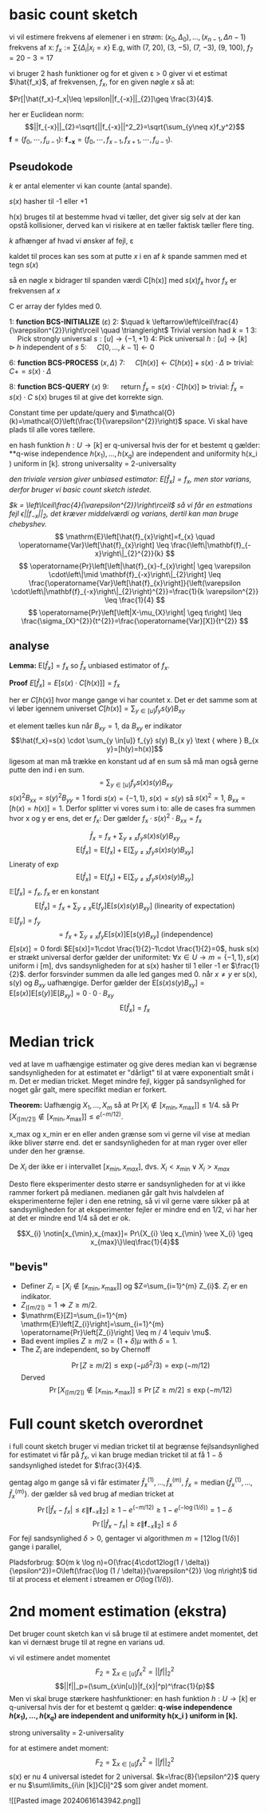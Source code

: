 # basic count sketch
vi vil estimere frekvens af elemener i en strøm: $(x_0 , \Delta_0 ), . . . , (x_{n−1} , \Delta{n−1} )$
frekvens af x: $f_x:=\sum\{\Delta_i|x_i=x\}$
E.g, with (7, 20), (3, −5), (7, −3), (9, 100), $f_{7}=20-3=17$ 

vi bruger 2 hash funktioner og for et given ε > 0 giver vi et estimat $\hat{f_x}$, af frekvensen, $f_x$, for en given nøgle $x$ så at:

$Pr[|\hat{f_x}-f_x|\leq \epsilon||f_{-x}||_{2}]\geq \frac{3}{4}$.

her er Euclidean norm:
$$||f_{-x}||_{2}=\sqrt{||f_{-x}||^2_2}=\sqrt{\sum_{y\neq x}f_y^2}$$
$\mathbf{f}=(f_0,\cdots,f_{u-1})$:   $\mathbf{f_{-x}}=(f_0,\cdots,f_{x-1},f_{x+1},\cdots,f_{u-1})$.
## Pseudokode
$k$ er antal elementer vi kan counte  (antal spande).

$s(x)$  hasher til -1 eller +1

h(x) bruges til at bestemme hvad vi tæller, det giver sig selv at der kan opstå kollisioner, derved kan vi risikere at en tæller faktisk tæller flere ting. 

$k$ afhænger af hvad vi ønsker af fejl, ε

kaldet til proces kan ses som at putte $x$ i en af $k$ spande sammen med et tegn $s(x)$

så en nøgle x bidrager til spanden værdi C[h(x)] med $s(x)f_x$
hvor $f_x$ er frekvensen af $x$

C er array der fyldes med 0.

1: **function BCS-INITIALIZE** $(\varepsilon)$
2: $\quad k \leftarrow\left\lceil\frac{4}{\varepsilon^{2}}\right\rceil \quad \triangleright$ Trivial version had $k=1$
3: $\quad$Pick strongly universal $s:[u] \rightarrow\{-1,+1\}$
4:     Pick universal $h:[u] \rightarrow[k] \quad \triangleright h$ independent of $s$
5: $\quad C[0, \ldots, k-1] \leftarrow 0$

6: **function BCS-PROCESS** $(x, \Delta)$
7: $\quad C[h(x)] \leftarrow C[h(x)]+s(x) \cdot \Delta$    $\triangleright$ trivial: $C+=s(x) \cdot \Delta$ 

8: **function BCS-QUERY** $(x)$
9: $\quad$ return $\hat{f}_{x}=s(x) \cdot C[h(x)]$    $\triangleright$ trivial: $\hat{f}_{x}=s(x) \cdot C$ 
s(x) bruges til at give det korrekte sign. 

Constant time per update/query and $\mathcal{O}(k)=\mathcal{O}\left(\frac{1}{\varepsilon^{2}}\right)$ space. Vi skal have plads til alle vores tællere. 

en hash funktion $h : U \rightarrow [k]$ er q-universal hvis der for et bestemt q gælder: **q-wise independence $h(x_1 ), . . . , h(x_q)$ are independent and uniformity h(x_i ) uniform in [k]. strong universality = 2-universality

*den triviale version giver  unbiased estimator: $\mathrm{E}\left[\hat{f}_{x}\right]=f_{x}$, men stor varians, derfor bruger vi basic count sketch istedet.* 

*$k = \left\lceil\frac{4}{\varepsilon^{2}}\right\rceil$ så vi får en estmations fejl $\epsilon||f_{-x}||_{2}$, det kræver middelværdi og varians, dertil kan man bruge chebyshev.*
$$
\mathrm{E}\left[\hat{f}_{x}\right]=f_{x} \quad \operatorname{Var}\left[\hat{f}_{x}\right] \leq \frac{\left\|\mathbf{f}_{-x}\right\|_{2}^{2}}{k}
$$
$$
\operatorname{Pr}\left[\left|\hat{f}_{x}-f_{x}\right| \geq \varepsilon \cdot\left\|\mid \mathbf{f}_{-x}\right\|_{2}\right] \leq \frac{\operatorname{Var}\left[\hat{f}_{x}\right]}{\left(\varepsilon \cdot\left\|\mathbf{f}_{-x}\right\|_{2}\right)^{2}}=\frac{1}{k \varepsilon^{2}} \leq \frac{1}{4}
$$
$$
\operatorname{Pr}\left[\left|X-\mu_{X}\right| \geq t\right] \leq \frac{\sigma_{X}^{2}}{t^{2}}=\frac{\operatorname{Var}[X]}{t^{2}}
$$
## analyse 
**Lemma:** $\mathrm{E}\left[\hat{f}_{x}\right]=f_{x}$ so $\hat{f}_{x}$ unbiased estimator of $f_{x}$.

**Proof** $E[\hat{f}_{x}]=E[s(x) \cdot C[h(x)]]=f_x$

her er $C[h(x)]$ hvor mange gange vi har countet x.
Det er det samme som at vi løber igennem universet
$C[h(x)]=\sum_{y \in[u]} f_{y} s(y) B_{x y}$




et element tælles kun når $B_{xy}=1$, da $B_{xy}$ er indikator
$$\hat{f_x}=s(x) \cdot \sum_{y \in[u]} f_{y} s(y) B_{x y} \text { where } B_{x y}=[h(y)=h(x)]$$
ligesom at man må trække en konstant ud af en sum så må man også gerne putte den ind i en sum. 
$$=\sum_{y \in[u]} f_{y} s(x) s(y) B_{x y}$$
$s(x)^2B_{xx}=s(y)^2B_{yy}=1$ fordi $s(x)=\{-1,1\}$, $s(x)=s(y)$ så $s(x)^2=1$,  $B_{xx}=[h(x)=h(x)]=1$. Derfor splitter vi vores sum i to: alle de cases fra summen hvor x og y er ens, det er $f_x$: Der gælder $f_{x}\cdot s(x)^{2}\cdot B_{xx}=f_{x}$

$$\hat{f}_{x}=f_{x}+\sum_{y \neq x} f_{y} s(x) s(y) B_{x y}$$
$$\mathrm{E}\left[\hat{f}_{x}\right]=\mathrm{E}[f_{x}]+\mathrm{E}[\sum_{y \neq x} f_{y} s(x) s(y) B_{x y}]$$
Lineraty of exp
$$\mathrm{E}\left[\hat{f}_{x}\right]=\mathrm{E}[f_{x}]+\mathrm{E}[\sum_{y \neq x} f_{y} s(x) s(y) B_{x y}]$$
$\mathbb{E}[f_x]=f_x$, $f_x$ er en konstant 
$$\mathrm{E}\left[\hat{f}_{x}\right]=f_{x}+\sum_{y \neq x} \mathrm{E}[f_{y}] \mathrm{E}\left[s(x) s(y) B_{x y}\right]  \text { (linearity of expectation)}$$
$\mathbb{E}[f_y]=f_y$
$$=f_{x}+\sum_{y \neq x} f_{y} \mathrm{E}[s(x)] \mathrm{E}\left[s(y) B_{x y}\right]  \text { (independence) }$$
$E[s(x)]=0$ fordi $E[s(x)]=1\cdot \frac{1}{2}-1\cdot \frac{1}{2}=0$, husk s(x) er strækt universal derfor gælder der uniformitet: $\forall x \in U \rightarrow m=\{-1,1\}, s(x)$ uniform i [m], dvs sandsynligheden for at s(x) hasher til 1 eller -1 er $\frac{1}{2}$. derfor forsvinder summen da alle led ganges med 0. når $x\neq y$ er s(x), s(y) og $B_{xy}$ uafhængige. Derfor gælder der $\mathrm{E}[s(x)s(y)B_{x y}]=\mathrm{E}[s(x)] \mathrm{E}[s(y)] \mathrm{E}[B_{x y}]=0\cdot0\cdot B_{x y}$
$$\mathrm{E}\left[\hat{f}_{x}\right]=f_{x}$$
# Median trick 
ved at lave m uafhængige estimater og give deres median kan vi begrænse sandsynligheden for at estimatet er "dårligt" til at være exponentialt småt i m. Det er median tricket. Meget mindre fejl, kigger på sandsynlighed for noget går galt, mere specifikt median er forkert. 

**Theorem:** Uafhængig $X_{1}, \ldots, X_{m}$ så at $\operatorname{Pr}\left[X_{i} \notin\left[x_{\min }, x_{\max }\right]\right] \leq 1 / 4$.
så $\operatorname{Pr}\left[X_{(\lceil m / 2\rceil)} \notin\left[x_{\min }, x_{\max }\right]\right] \leq e^{(-m / 12)}$.

x_max og x_min er en eller anden grænse som vi gerne vil vise at median ikke bliver større end. det er sandsynligheden for at man ryger over eller under den her grænse. 

De $X_{i}$ der ikke er i intervallet $[x_{\min},x_{max}]$, dvs. $X_{i}<x_{\min} \vee X_{i}> x_{max}$

Desto flere eksperimenter desto større er sandsynligheden for at vi ikke rammer forkert på medianen. medianen går galt hvis halvdelen af eksperimenterne fejler i den ene retning, så vi vil gerne være sikker på at sandsynligheden for at eksperimenter fejler er mindre end en 1/2, vi har her at det er mindre end 1/4 så det er ok. 

$$X_{i} \notin[x_{\min},x_{max}]= Pr\{X_{i} \leq x_{\min} \vee X_{i} \geq x_{max}\}\leq\frac{1}{4}$$
## "bevis"
- Definer $Z_{i}=\left[X_{i} \notin\left[x_{\min }, x_{\max }\right]\right]$ og $Z=\sum_{i=1}^{m} Z_{i}$. $Z_i$ er en indikator. 
- $Z_{(\lceil m / 2\rceil)}=1 \Longrightarrow Z \geq m / 2$.
- $\mathrm{E}[Z]=\sum_{i=1}^{m} \mathrm{E}\left[Z_{i}\right]=\sum_{i=1}^{m} \operatorname{Pr}\left[Z_{i}\right] \leq m / 4 \equiv \mu$.
- Bad event implies $Z \geq m / 2=(1+\delta) \mu$ with $\delta=1$.
- The $Z_{i}$ are independent, so by Chernoff
$$
\operatorname{Pr}[Z \geq m / 2] \leq \exp \left(-\mu \delta^{2} / 3\right)=\exp (-m / 12)
$$
Derved
$$
\operatorname{Pr}\left[X_{(\lceil m / 2\rceil)} \notin\left[x_{\min }, x_{\max }\right]\right] \leq \operatorname{Pr}[Z \geq m / 2] \leq \exp (-m / 12)
$$
# Full count sketch overordnet
i full count sketch bruger vi median tricket til at begrænse fejlsandsynlighed for estimatet vi får på $f_x$, vi kan bruge median tricket til at få 1 − δ sandsynlighed istedet for $\frac{3}{4}$.

gentag algo m gange så vi får estimater $\hat{f}_{x}^{(1)}, \ldots, \hat{f}_{x}^{(m)}$, $\hat{f}_{x}=\operatorname{median}\left\{\hat{f}_{x}^{(1)}, \ldots, \hat{f}_{x}^{(m)}\right\}$. der gælder så ved brug af median tricket at
$$
\operatorname{Pr}\left[\left|\hat{f}_{x}-f_{x}\right| \leq \varepsilon\left\|\mathbf{f}_{-x}\right\|_{2}\right] \geq 1-e^{(-m / 12)} \geq 1-e^{(-\log (1 / \delta))}=1-\delta
$$
$$
\operatorname{Pr}\left[\left|\hat{f}_{x}-f_{x}\right| \geq \varepsilon\left\|\mathbf{f}_{-x}\right\|_{2}\right] \leq \delta
$$
 For fejl sandsynlighed $\delta>0$, gentager vi algorithmen $m=\lceil 12 \log (1 / \delta)\rceil$ gange i parallel,
 
Pladsforbrug: 
$O(m k \log n)=O(\frac{4\cdot12log(1 / \delta)}{\epsilon^2})=O\left(\frac{\log (1 / \delta)}{\varepsilon^{2}} \log n\right)$ tid til at process et element i streamen er $O(\log (1 / \delta))$.
# 2nd moment estimation (ekstra)
Det bruger count sketch kan vi så bruge til at estimere andet momentet, det kan vi dernæst bruge til at regne en varians ud. 

vi vil estimere andet momentet 
$$F_2=\sum_{x\in [u]}f^2_x=||f||^2_2$$$$||f||_p=(\sum_{x\in[u]}|f_{x}|^p)^\frac{1}{p}$$
Men vi skal bruge stærkere hashfunktioner:
en hash funktion $h : U \rightarrow [k]$ er q-universal hvis der for et bestemt q gælder: **q-wise independence $h(x_1 ), . . . , h(x_q)$ are independent and uniformity h(x_i ) uniform in [k].**

strong universality = 2-universality

for at estimere andet moment: 
$$F_2=\sum_{x\in [u]}f^2_x=||f||^2_2$$
s(x) er nu 4 universal istedet for 2 universal. 
$k=\frac{8}{\epsilon^2}$
query er nu $\sum\limits_{i\in [k]}C[i]^2$ som giver andet moment.


![[Pasted image 20240616143942.png]]


